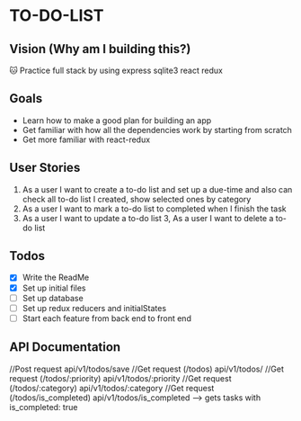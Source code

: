 # TO-DO-LIST
## Vision (Why am I building this?)
:cat: Practice full stack by using express sqlite3 react redux

## Goals
* Learn how to make a good plan for building an app
* Get familiar with how all the dependencies work by starting from scratch
* Get more familiar with react-redux

## User Stories 
1. As a user I want to create a to-do list and set up a due-time and also can check all to-do list I created, show selected ones by category
2. As a user I want to mark a to-do list to completed when I finish the task
3. As a user I want to update a to-do list
3, As a user I want to delete a to-do list

## Todos
- [x] Write the ReadMe
- [x] Set up initial files
- [ ] Set up database 
- [ ] Set up redux reducers and initialStates
- [ ] Start each feature from back end to front end 

## API Documentation
//Post request  api/v1/todos/save
//Get request (/todos) api/v1/todos/
//Get request (/todos/:priority) api/v1/todos/:priority
//Get request (/todos/:category) api/v1/todos/:category
//Get request (/todos/is_completed) api/v1/todos/is_completed --> gets tasks with is_completed: true
